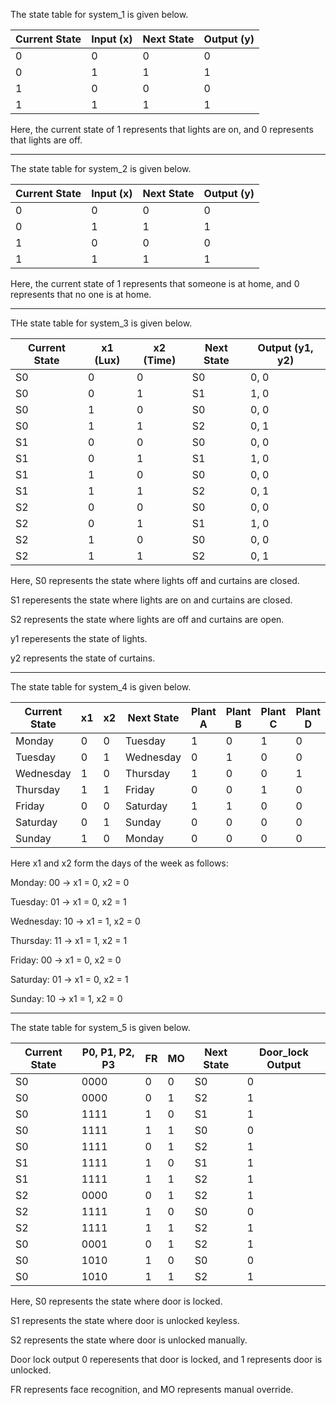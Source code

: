 The state table for system_1 is given below.

| Current State   | Input (x) | Next State   | Output (y) |
|-----------------|-----------|--------------|------------|
| 0               | 0         | 0            | 0          |
| 0               | 1         | 1            | 1          |
| 1               | 0         | 0            | 0          |
| 1               | 1         | 1            | 1          |

Here, the current state of 1 represents that lights are on, and 0 represents that lights are off.

---------------------------------------------------------------------------------
The state table for system_2 is given below.

| Current State   | Input (x) | Next State   | Output (y) |
|-----------------|-----------|--------------|------------|
| 0               | 0         | 0            | 0          |
| 0               | 1         | 1            | 1          |
| 1               | 0         | 0            | 0          |
| 1               | 1         | 1            | 1          |

Here, the current state of 1 represents that someone is at home, and 0 represents that no one is at home.

---------------------------------------------------------------------------------

THe state table for system_3 is given below.

| Current State       | x1 (Lux) | x2 (Time) | Next State          | Output (y1, y2) |
|---------------------|----------|-----------|---------------------|-----------------|
| S0                  | 0        | 0         | S0                  | 0, 0           |
| S0                  | 0        | 1         | S1                  | 1, 0           |
| S0                  | 1        | 0         | S0                  | 0, 0           |
| S0                  | 1        | 1         | S2                  | 0, 1           |
| S1                  | 0        | 0         | S0                  | 0, 0           |
| S1                  | 0        | 1         | S1                  | 1, 0           |
| S1                  | 1        | 0         | S0                  | 0, 0           |
| S1                  | 1        | 1         | S2                  | 0, 1           |
| S2                  | 0        | 0         | S0                  | 0, 0           |
| S2                  | 0        | 1         | S1                  | 1, 0           |
| S2                  | 1        | 0         | S0                  | 0, 0           |
| S2                  | 1        | 1         | S2                  | 0, 1           |



Here, S0 represents the state where lights off and curtains are closed.

S1 reperesents the state where lights are on and curtains are closed.

S2 represents the state where lights are off and curtains are open.

y1 reperesents the state of lights.

y2 represents the state of curtains.

---------------------------------------------------------------------------------

The state table for system_4 is given below.

| Current State | x1  | x2  | Next State | Plant A | Plant B | Plant C | Plant D |
|---------------|-----|-----|------------|---------|---------|---------|---------|
| Monday        | 0   | 0   | Tuesday    | 1       | 0       | 1       | 0       |
| Tuesday       | 0   | 1   | Wednesday  | 0       | 1       | 0       | 0       |
| Wednesday     | 1   | 0   | Thursday   | 1       | 0       | 0       | 1       |
| Thursday      | 1   | 1   | Friday     | 0       | 0       | 1       | 0       |
| Friday        | 0   | 0   | Saturday   | 1       | 1       | 0       | 0       |
| Saturday      | 0   | 1   | Sunday     | 0       | 0       | 0       | 0       |
| Sunday        | 1   | 0   | Monday     | 0       | 0       | 0       | 0       |

Here x1 and x2 form the days of the week as follows: 

Monday: 00 → x1 = 0, x2 = 0

Tuesday: 01 → x1 = 0, x2 = 1

Wednesday: 10 → x1 = 1, x2 = 0

Thursday: 11 → x1 = 1, x2 = 1

Friday: 00 → x1 = 0, x2 = 0

Saturday: 01 → x1 = 0, x2 = 1

Sunday: 10 → x1 = 1, x2 = 0

---------------------------------------------------------------------------------

The state table for system_5 is given below. 



| Current State | P0, P1, P2, P3 | FR  | MO  | Next State | Door_lock Output |
|---------------|----------------|-----|-----|------------|------------------|
| S0            | 0000           | 0   | 0   | S0         | 0                |
| S0            | 0000           | 0   | 1   | S2         | 1                |
| S0            | 1111           | 1   | 0   | S1         | 1                |
| S0            | 1111           | 1   | 1   | S0         | 0                |
| S0            | 1111           | 0   | 1   | S2         | 1                |
| S1            | 1111           | 1   | 0   | S1         | 1                |
| S1            | 1111           | 1   | 1   | S2         | 1                |
| S2            | 0000           | 0   | 1   | S2         | 1                |
| S2            | 1111           | 1   | 0   | S0         | 0                |
| S2            | 1111           | 1   | 1   | S2         | 1                |
| S0            | 0001           | 0   | 1   | S2         | 1                |
| S0            | 1010           | 1   | 0   | S0         | 0                |
| S0            | 1010           | 1   | 1   | S2         | 1                |

Here, S0 represents the state where door is locked.

S1 represents the state where door is unlocked keyless.

S2 represents the state where door is unlocked manually.

Door lock output 0 reperesents that door is locked, and 1 represents door is unlocked.

FR represents face recognition, and MO represents manual override.
